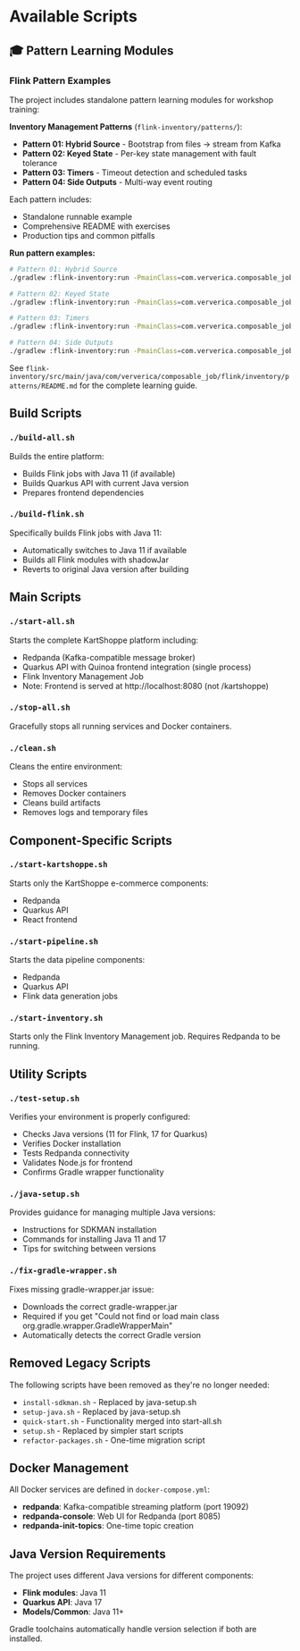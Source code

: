 # Available Scripts

## 🎓 Pattern Learning Modules

### Flink Pattern Examples
The project includes standalone pattern learning modules for workshop training:

**Inventory Management Patterns** (`flink-inventory/patterns/`):
- **Pattern 01: Hybrid Source** - Bootstrap from files → stream from Kafka
- **Pattern 02: Keyed State** - Per-key state management with fault tolerance
- **Pattern 03: Timers** - Timeout detection and scheduled tasks
- **Pattern 04: Side Outputs** - Multi-way event routing

Each pattern includes:
- Standalone runnable example
- Comprehensive README with exercises
- Production tips and common pitfalls

**Run pattern examples:**
```bash
# Pattern 01: Hybrid Source
./gradlew :flink-inventory:run -PmainClass=com.ververica.composable_job.flink.inventory.patterns.hybrid_source.HybridSourceExample

# Pattern 02: Keyed State
./gradlew :flink-inventory:run -PmainClass=com.ververica.composable_job.flink.inventory.patterns.keyed_state.KeyedStateExample

# Pattern 03: Timers
./gradlew :flink-inventory:run -PmainClass=com.ververica.composable_job.flink.inventory.patterns.timers.TimerExample

# Pattern 04: Side Outputs
./gradlew :flink-inventory:run -PmainClass=com.ververica.composable_job.flink.inventory.patterns.side_outputs.SideOutputExample
```

See `flink-inventory/src/main/java/com/ververica/composable_job/flink/inventory/patterns/README.md` for the complete learning guide.

## Build Scripts

### `./build-all.sh`
Builds the entire platform:
- Builds Flink jobs with Java 11 (if available)
- Builds Quarkus API with current Java version
- Prepares frontend dependencies

### `./build-flink.sh`
Specifically builds Flink jobs with Java 11:
- Automatically switches to Java 11 if available
- Builds all Flink modules with shadowJar
- Reverts to original Java version after building

## Main Scripts

### `./start-all.sh`
Starts the complete KartShoppe platform including:
- Redpanda (Kafka-compatible message broker)
- Quarkus API with Quinoa frontend integration (single process)
- Flink Inventory Management Job
- Note: Frontend is served at http://localhost:8080 (not /kartshoppe)

### `./stop-all.sh`
Gracefully stops all running services and Docker containers.

### `./clean.sh`
Cleans the entire environment:
- Stops all services
- Removes Docker containers
- Cleans build artifacts
- Removes logs and temporary files

## Component-Specific Scripts

### `./start-kartshoppe.sh`
Starts only the KartShoppe e-commerce components:
- Redpanda
- Quarkus API
- React frontend

### `./start-pipeline.sh`
Starts the data pipeline components:
- Redpanda
- Quarkus API
- Flink data generation jobs

### `./start-inventory.sh`
Starts only the Flink Inventory Management job.
Requires Redpanda to be running.

## Utility Scripts

### `./test-setup.sh`
Verifies your environment is properly configured:
- Checks Java versions (11 for Flink, 17 for Quarkus)
- Verifies Docker installation
- Tests Redpanda connectivity
- Validates Node.js for frontend
- Confirms Gradle wrapper functionality

### `./java-setup.sh`
Provides guidance for managing multiple Java versions:
- Instructions for SDKMAN installation
- Commands for installing Java 11 and 17
- Tips for switching between versions

### `./fix-gradle-wrapper.sh`
Fixes missing gradle-wrapper.jar issue:
- Downloads the correct gradle-wrapper.jar
- Required if you get "Could not find or load main class org.gradle.wrapper.GradleWrapperMain"
- Automatically detects the correct Gradle version

## Removed Legacy Scripts

The following scripts have been removed as they're no longer needed:
- `install-sdkman.sh` - Replaced by java-setup.sh
- `setup-java.sh` - Replaced by java-setup.sh
- `quick-start.sh` - Functionality merged into start-all.sh
- `setup.sh` - Replaced by simpler start scripts
- `refactor-packages.sh` - One-time migration script

## Docker Management

All Docker services are defined in `docker-compose.yml`:
- **redpanda**: Kafka-compatible streaming platform (port 19092)
- **redpanda-console**: Web UI for Redpanda (port 8085)
- **redpanda-init-topics**: One-time topic creation

## Java Version Requirements

The project uses different Java versions for different components:
- **Flink modules**: Java 11
- **Quarkus API**: Java 17
- **Models/Common**: Java 11+

Gradle toolchains automatically handle version selection if both are installed.